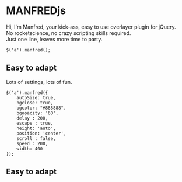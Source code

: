 # MANFREDjs


Hi, I'm Manfred, your kick-ass, easy to use overlayer plugin for jQuery.  
No rocketscience, no crazy scripting skills required.   
Just one line, leaves more time to party.

```
$('a').manfred();
```


## Easy to adapt

Lots of settings, lots of fun.  

```
$('a').manfred({
	autoSize: true,
	bgclose: true,
    bgcolor: "#888888",
    bgopacity: '60',
    delay : 200,
	escape : true,
	height: 'auto',
	position: 'center',
	scroll : false,
	speed : 200,
	width: 400
});
```
## Easy to adapt